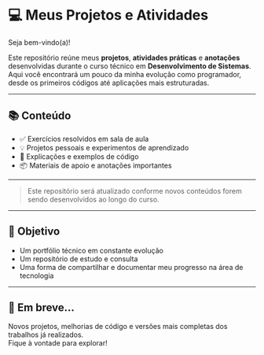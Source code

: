 <h1>💻 Meus Projetos e Atividades</h1>

<p>Seja bem-vindo(a)!</p>

<p>
  Este repositório reúne meus <strong>projetos</strong>, <strong>atividades práticas</strong> e <strong>anotações</strong> desenvolvidas durante o curso técnico em <strong>Desenvolvimento de Sistemas</strong>.
  Aqui você encontrará um pouco da minha evolução como programador, desde os primeiros códigos até aplicações mais estruturadas.
</p>

<hr>

<h2>📚 Conteúdo</h2>
<ul>
  <li>✅ Exercícios resolvidos em sala de aula</li>
  <li>💡 Projetos pessoais e experimentos de aprendizado</li>
  <li>🧠 Explicações e exemplos de código</li>
  <li>📦 Materiais de apoio e anotações importantes</li>
</ul>

<hr>

<blockquote>
  Este repositório será atualizado conforme novos conteúdos forem sendo desenvolvidos ao longo do curso.
</blockquote>

<hr>

<h2>📌 Objetivo</h2>
<ul>
  <li>Um portfólio técnico em constante evolução</li>
  <li>Um repositório de estudo e consulta</li>
  <li>Uma forma de compartilhar e documentar meu progresso na área de tecnologia</li>
</ul>

<hr>

<h2>🚀 Em breve...</h2>
<p>
  Novos projetos, melhorias de código e versões mais completas dos trabalhos já realizados.<br>
  Fique à vontade para explorar!
</p>
